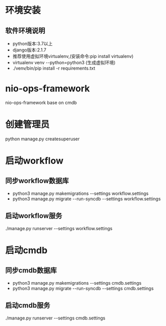 # 环境安装

## 软件环境说明
- python版本:3.7以上
- django版本:2.1.7
- 推荐使用虚拟环境virtualenv,(安装命令:pip install virtualenv)
- virtualenv venv --python=python3 (生成虚拟环境)
- ./venv/bin/pip install -r requirements.txt

# nio-ops-framework
nio-ops-framework base on cmdb

# 创建管理员
python manage.py createsuperuser


# 启动workflow

## 同步workflow数据库
- python3 manage.py makemigrations --settings workflow.settings
- python3 manage.py migrate --run-syncdb --settings workflow.settings

## 启动workflow服务
./manage.py runserver --settings workflow.settings

# 启动cmdb

## 同步cmdb数据库
- python3 manage.py makemigrations --settings cmdb.settings
- python3 manage.py migrate --run-syncdb --settings cmdb.settings

## 启动cmdb服务
./manage.py runserver --settings cmdb.settings